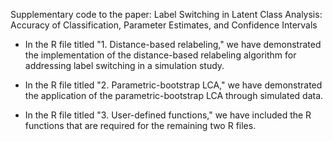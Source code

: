 Supplementary code to the paper: Label Switching in Latent Class Analysis: Accuracy of Classification, Parameter Estimates, and Confidence Intervals

- In the R file titled "1. Distance-based relabeling," we have demonstrated the implementation of the distance-based relabeling algorithm for addressing label switching in a simulation study.

- In the R file titled "2. Parametric-bootstrap LCA," we have demonstrated the application of the parametric-bootstrap LCA through simulated data.

- In the R file titled "3. User-defined functions," we have included the R functions that are required for the remaining two R files.
